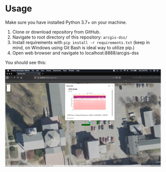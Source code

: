 # Usage

Make sure you have installed Python 3.7+ on your machine. 

1. Clone or download repository from GitHub.
2. Navigate to root directory of this repository: ```arcgis-dss/```
3. Install requirements with ```pip install -r requirements.txt```
(keep in mind, on Windows using Git Bash is ideal way to utilize pip.)
4. Open web browser and navigate to localhost:8888/arcgis-dss

You should see this:

![Image of ARCGIS-DSS](example.png)
